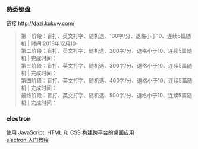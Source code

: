 ### 熟悉键盘
链接 http://dazi.kukuw.com/  
>第一阶段：盲打、英文打字、随机选、100字/分、退格小于10、连续5篇随机 | 时间:2018年12月10-  
>第二阶段：盲打、英文打字、随机选、200字/分、退格小于10、连续5篇随机 | 完成时间：  
>第三阶段：盲打、英文打字、随机选、300字/分、退格小于10、连续5篇随机 | 完成时间：  
>第四阶段：盲打、英文打字、随机选、400字/分、退格小于10、连续5篇随机 | 完成时间：  
>最终阶段：盲打、英文打字、随机选、500字/分、退格小于10、连续5篇随机 | 完成时间：  

### electron
使用 JavaScript, HTML 和 CSS 构建跨平台的桌面应用  
[electron 入门教程](https://github.com/13653389794/plain/blob/master/electron/%E5%85%A5%E9%97%A8%E6%95%99%E7%A8%8B/%E5%85%A5%E9%97%A8%E6%95%99%E7%A8%8B.md)    